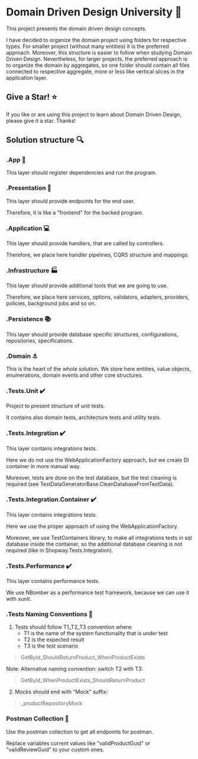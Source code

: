 # Domain Driven Design University :school:

This project presents the domain driven design concepts.

I have decided to organize the domain project using folders for respective types. For smaller project (without many entities) it is the preferred approach. Moreover, this structure is easier to follow when studying Domain Driven Design. Nevertheless, for larger projects, the preferred approach is to organize the domain by aggregates, so one folder should contain all files connected to respective aggregate, more or less like vertical slices in the application layer.

## Give a Star! :star:

If you like or are using this project to learn about Domain Driven Design, please give it a star. Thanks!

## Solution structure :mag:

### .App :car:

This layer should register dependencies and run the program.

### .Presentation :door: 

This layer should provide endpoints for the end user. 

Therefore, it is like a "frontend" for the backed program.

### .Application :computer:

This layer should provide handlers, that are called by controllers. 

Therefore, we place here handler pipelines, CQRS structure and mappings.

### .Infrastructure :factory:

This layer should provide additional tools that we are going to use.

Therefore, we place here services, options, validators, adapters, providers, policies, background jobs and so on.

### .Persistence :books:

This layer should provide database specific structures, configurations, repositories, specifications.

### .Domain :anchor:

This is the heart of the whole solution. We store here entities, value objects, enumerations, domain events and other core structures.

### .Tests.Unit :heavy_check_mark:

Project to present structure of unit tests.

It contains also domain tests, architecture tests and utility tests.

### .Tests.Integration :heavy_check_mark:

This layer contains integrations tests. 

Here we do not use the WebApplicationFactory approach, but we create DI container in more manual way.

Moreover, tests are done on the test database, but the test cleaning is required (see TestDataGeneratorBase.CleanDatabaseFromTestData).

### .Tests.Integration.Container :heavy_check_mark:

This layer contains integrations tests. 

Here we use the proper approach of using the WebApplicationFactory.

Moreover, we use TestContainers library, to make all integrations tests in sql database inside the container, so the additional database cleaning is not required (like in Shopway.Tests.Integration).

### .Tests.Performance :heavy_check_mark:

This layer contains performance tests.

We use NBomber as a performance test framework, because we can use it with xunit.

### .Tests Naming Conventions :scroll:

1. Tests should follow T1_T2_T3 convention where:
	- T1 is the name of the system functionality that is under test
	- T2 is the expected result 
	- T3 is the test scenario

> GetById_ShouldReturnProduct_WhenProductExists

Note: Alternative naming convention: switch T2 with T3:

> GetById_WhenProductExists_ShouldReturnProduct

2. Mocks should end with "Mock" suffix:

> _productRepositoryMock

### Postman Collection :construction:

Use the postman collection to get all endpoints for postman. 

Replace variables current values like "validProductGuid" or "validReviewGuid" to your custom ones.
